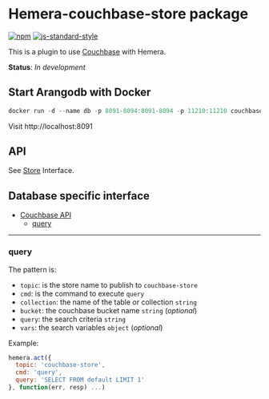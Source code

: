 # Hemera-couchbase-store package

[![npm](https://img.shields.io/npm/v/hemera-couchbase-store.svg?maxAge=3600)](https://www.npmjs.com/package/hemera-couchbase-store)
[![js-standard-style](https://img.shields.io/badge/code%20style-standard-brightgreen.svg)](http://standardjs.com)

This is a plugin to use [Couchbase](https://www.couchbase.com/nosql-databases/couchbase-server) with Hemera.

**Status**: _In development_

## Start Arangodb with Docker

```js
docker run -d --name db -p 8091-8094:8091-8094 -p 11210:11210 couchbase
```

Visit http://localhost:8091

## API

See [Store](https://github.com/hemerajs/hemera/tree/master/packages/hemera-store) Interface.

## Database specific interface

* [Couchbase API](#couchbase-api)
  * [query](#query)
  
 
-------------------------------------------------------
### query

The pattern is:

* `topic`: is the store name to publish to `couchbase-store`
* `cmd`: is the command to execute `query`
* `collection`: the name of the table or collection `string`
* `bucket`: the couchbase bucket name `string` (*optional*)
* `query`: the search criteria `string`
* `vars`: the search variables `object` (*optional*)

Example:
```js
hemera.act({
  topic: 'couchbase-store',
  cmd: 'query',
  query: 'SELECT FROM default LIMIT 1'
}, function(err, resp) ...)
```
